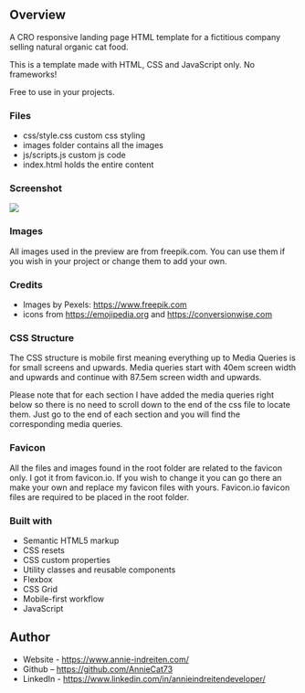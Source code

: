 ## Overview
A CRO responsive landing page HTML template for a fictitious company selling natural organic cat food.

This is a template made with HTML, CSS and JavaScript only. No frameworks!

Free to use in your projects.

### Files
- css/style.css custom css styling
- images folder contains all the images
- js/scripts.js custom js code
- index.html holds the entire content

### Screenshot
![](./web/images/github-screenshot.png)

### Images
All images used in the preview are from freepik.com. You can use them if you wish in your project or change them to add your own.

### Credits
- Images by Pexels: https://www.freepik.com
- icons from https://emojipedia.org and https://conversionwise.com

### CSS Structure
The CSS structure is mobile first meaning everything up to Media Queries is for small screens and upwards. Media queries start with 40em screen width and upwards and continue with 87.5em screen width and upwards.

Please note that for each section I have added the media queries right below so there is no need to scroll down to the end of the css file to locate them. Just go to the end of each section and you will find the corresponding media queries.

### Favicon
All the files and images found in the root folder are related to the favicon only. I got it from favicon.io. If you wish to change it you can go there an make your own and replace my favicon files with yours. Favicon.io favicon files are required to be placed in the root folder.

### Built with
- Semantic HTML5 markup
- CSS resets
- CSS custom properties
- Utility classes and reusable components
- Flexbox
- CSS Grid
- Mobile-first workflow
- JavaScript 

## Author
- Website - https://www.annie-indreiten.com/
- Github – https://github.com/AnnieCat73
- LinkedIn - https://www.linkedin.com/in/annieindreitendeveloper/
